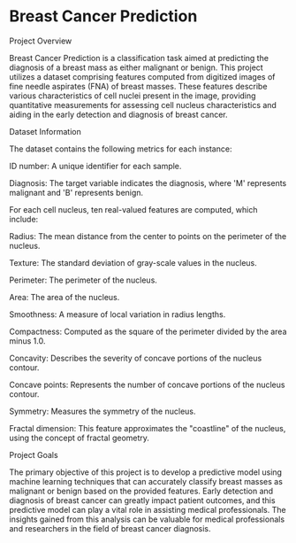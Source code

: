 # Breast Cancer Prediction

Project Overview

Breast Cancer Prediction is a classification task aimed at predicting the diagnosis of a breast mass as either malignant or benign. This project utilizes a dataset comprising features computed from digitized images of fine needle aspirates (FNA) of breast masses. These features describe various characteristics of cell nuclei present in the image, providing quantitative measurements for assessing cell nucleus characteristics and aiding in the early detection and diagnosis of breast cancer.

Dataset Information

The dataset contains the following metrics for each instance:

ID number: A unique identifier for each sample.

Diagnosis: The target variable indicates the diagnosis, where 'M' represents malignant and 'B' represents benign.

For each cell nucleus, ten real-valued features are computed, which include:

Radius: The mean distance from the center to points on the perimeter of the nucleus.

Texture: The standard deviation of gray-scale values in the nucleus.

Perimeter: The perimeter of the nucleus.

Area: The area of the nucleus.

Smoothness: A measure of local variation in radius lengths.

Compactness: Computed as the square of the perimeter divided by the area minus 1.0.

Concavity: Describes the severity of concave portions of the nucleus contour.

Concave points: Represents the number of concave portions of the nucleus contour.

Symmetry: Measures the symmetry of the nucleus.

Fractal dimension: This feature approximates the "coastline" of the nucleus, using the concept of fractal geometry.

Project Goals

The primary objective of this project is to develop a predictive model using machine learning techniques that can accurately classify breast masses as malignant or benign based on the provided features. Early detection and diagnosis of breast cancer can greatly impact patient outcomes, and this predictive model can play a vital role in assisting medical professionals. The insights gained from this analysis can be valuable for medical professionals and researchers in the field of breast cancer diagnosis.
